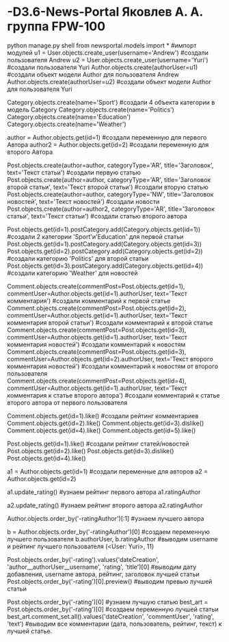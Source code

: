 # -D3.6-News-Portal Яковлев А. А. группа FPW-100

python manage.py shell
from newsportal.models import * 			#импорт модулей
u1 = User.objects.create_user(username='Andrew')	#создали пользователя Andrew
u2 = User.objects.create_user(username='Yuri')		#создали пользователя Yuri
Author.objects.create(authorUser=u1)			#создали объект модели Author для пользователя Andrew
Author.objects.create(authorUser=u2)			#создали объект модели Author для пользователя Yuri

Category.objects.create(name='Sport')			#создали 4 объекта категории в модель Category
Category.objects.create(name='Politics')		
Category.objects.create(name='Education')
Category.objects.create(name='Weather')

author = Author.objects.get(id=1)			#создали переменную для первого Автора
author2 = Author.objects.get(id=2)			#создали переменную для второго Автора

Post.objects.create(author=author, categoryType='AR', title='Заголовок', text='Текст статьи')				#создали первую статью
Post.objects.create(author=author, categoryType='AR', title='Заголовок второй статьи', text='Текст второй статьи')	#создали вторую статью
Post.objects.create(author=author, categoryType='NW', title='Заголовок новостей', text='Текст новостей')		#создали новости
Post.objects.create(author=author2, categoryType='AR', title='Заголовок статьи', text='Текст статьи')			#создали статью второго автора

Post.objects.get(id=1).postCategory.add(Category.objects.get(id=1))		#создали 2 категории 'Sport'и'Education' для первой статьи
Post.objects.get(id=1).postCategory.add(Category.objects.get(id=3)) 
Post.objects.get(id=2).postCategory.add(Category.objects.get(id=2)) 		#создали категорию 'Politics' для второй статьи
Post.objects.get(id=3).postCategory.add(Category.objects.get(id=4))		#создали категорию 'Weather' для новостей

Comment.objects.create(commentPost=Post.objects.get(id=1), commentUser=Author.objects.get(id=1).authorUser, text='Текст  комментария')				#создали комментарий к первой статье	
Comment.objects.create(commentPost=Post.objects.get(id=2), commentUser=Author.objects.get(id=1).authorUser, text='Текст  комментария второй статьи')		#создали комментарий к второй статье
Comment.objects.create(commentPost=Post.objects.get(id=3), commentUser=Author.objects.get(id=1).authorUser, text='Текст  комментария новостей')			#создали комментарий к новостям
Comment.objects.create(commentPost=Post.objects.get(id=3), commentUser=Author.objects.get(id=2).authorUser, text='Текст второго комментария новостей')		#создали комментарий к новостям от второго пользователя
Comment.objects.create(commentPost=Post.objects.get(id=4), commentUser=Author.objects.get(id=1).authorUser, text='Текст комментария к статье второго автора')	#создали комментарий к статье второго автора от первого пользователя

Comment.objects.get(id=1).like() 		#создали рейтинг комментариев
Comment.objects.get(id=2).like() 
Comment.objects.get(id=3).dislike() 
Comment.objects.get(id=4).like() 
Comment.objects.get(id=5).like() 

Post.objects.get(id=1).like() 		#создали рейтинг статей/новостей
Post.objects.get(id=2).like() 
Post.objects.get(id=3).dislike() 
Post.objects.get(id=4).like() 

a1 = Author.objects.get(id=1)		#создали переменные для авторов
a2 = Author.objects.get(id=2)

a1.update_rating()			#узнаем рейтинг первого автора
a1.ratingAuthor

a2.update_rating()			#узнаем рейтинг второго автора
a2.ratingAuthor

Author.objects.order_by('-ratingAuthor')[:1]	#узнаем лучшего автора

b = Author.objects.order_by('-ratingAuthor')[0]	#создаем переменную лучшего пользователя
b.authorUser, b.ratingAuthor 			#выводим username и рейтинг лучшего пользователя
(<User: Yuri>, 11)

Post.objects.order_by('-rating').values('dateCreation', 'author__authorUser__username', 'rating', 'title')[0]		#выводим дату добавления, username автора, рейтинг, заголовок лучшей статьи
Post.objects.order_by('-rating')[0].preview()										#выводим превью лучшей статьи

Post.objects.order_by('-rating')[0]							#узнаем лучшую статью
best_art = Post.objects.order_by('-rating')[0]						#создаем переменную лучшей статьи
best_art.comment_set.all().values('dateCreation', 'commentUser', 'rating', 'text')	#выводим все комментарии (дата, пользователь, рейтинг, текст) к лучшей статье.
